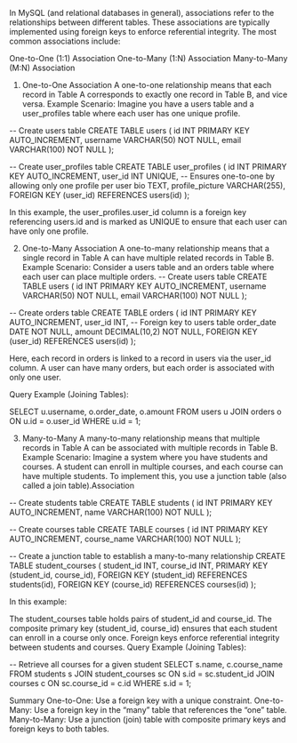 In MySQL (and relational databases in general), associations refer to the relationships between different tables. These
associations are typically implemented using foreign keys to enforce referential integrity. The most common associations
include:

One-to-One (1:1) Association
One-to-Many (1:N) Association
Many-to-Many (M:N) Association

1. One-to-One Association
   A one-to-one relationship means that each record in Table A corresponds to exactly one record in Table B, and vice
   versa.
   Example Scenario:
   Imagine you have a users table and a user_profiles table where each user has one unique profile.

-- Create users table
CREATE TABLE users (
id INT PRIMARY KEY AUTO_INCREMENT,
username VARCHAR(50) NOT NULL,
email VARCHAR(100) NOT NULL
);

-- Create user_profiles table
CREATE TABLE user_profiles (
id INT PRIMARY KEY AUTO_INCREMENT,
user_id INT UNIQUE, -- Ensures one-to-one by allowing only one profile per user
bio TEXT,
profile_picture VARCHAR(255),
FOREIGN KEY (user_id) REFERENCES users(id)
);

In this example, the user_profiles.user_id column is a foreign key referencing users.id and is marked as UNIQUE to
ensure that each user can have only one profile.

2. One-to-Many Association
   A one-to-many relationship means that a single record in Table A can have multiple related records in Table B.
   Example Scenario:
   Consider a users table and an orders table where each user can place multiple orders.
   -- Create users table
   CREATE TABLE users (
   id INT PRIMARY KEY AUTO_INCREMENT,
   username VARCHAR(50) NOT NULL,
   email VARCHAR(100) NOT NULL
   );

-- Create orders table
CREATE TABLE orders (
id INT PRIMARY KEY AUTO_INCREMENT,
user_id INT, -- Foreign key to users table
order_date DATE NOT NULL,
amount DECIMAL(10,2) NOT NULL,
FOREIGN KEY (user_id) REFERENCES users(id)
);

Here, each record in orders is linked to a record in users via the user_id column. A user can have many orders, but each
order is associated with only one user.

Query Example (Joining Tables):

SELECT u.username, o.order_date, o.amount
FROM users u
JOIN orders o ON u.id = o.user_id
WHERE u.id = 1;

3. Many-to-Many
   A many-to-many relationship means that multiple records in Table A can be associated with multiple records in Table
   B.
   Example Scenario:
   Imagine a system where you have students and courses. A student can enroll in multiple courses, and each course can
   have multiple students. To implement this, you use a junction table (also called a join table).Association

-- Create students table
CREATE TABLE students (
id INT PRIMARY KEY AUTO_INCREMENT,
name VARCHAR(100) NOT NULL
);

-- Create courses table
CREATE TABLE courses (
id INT PRIMARY KEY AUTO_INCREMENT,
course_name VARCHAR(100) NOT NULL
);

-- Create a junction table to establish a many-to-many relationship
CREATE TABLE student_courses (
student_id INT,
course_id INT,
PRIMARY KEY (student_id, course_id),
FOREIGN KEY (student_id) REFERENCES students(id),
FOREIGN KEY (course_id) REFERENCES courses(id)
);

In this example:

The student_courses table holds pairs of student_id and course_id.
The composite primary key (student_id, course_id) ensures that each student can enroll in a course only once.
Foreign keys enforce referential integrity between students and courses.
Query Example (Joining Tables):

-- Retrieve all courses for a given student
SELECT s.name, c.course_name
FROM students s
JOIN student_courses sc ON s.id = sc.student_id
JOIN courses c ON sc.course_id = c.id
WHERE s.id = 1;

Summary
One-to-One: Use a foreign key with a unique constraint.
One-to-Many: Use a foreign key in the “many” table that references the “one” table.
Many-to-Many: Use a junction (join) table with composite primary keys and foreign keys to both tables.